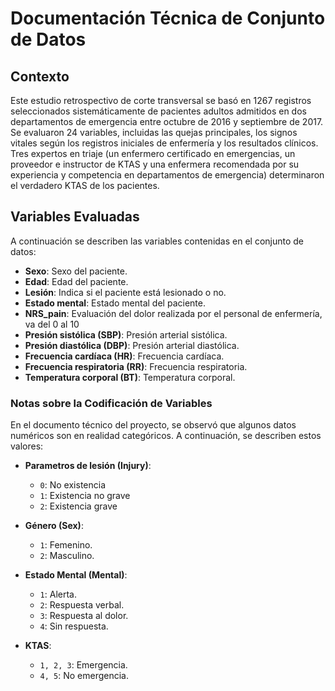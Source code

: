 # Documentación Técnica de Conjunto de Datos

## Contexto

Este estudio retrospectivo de corte transversal se basó en 1267 registros seleccionados sistemáticamente de pacientes adultos admitidos en dos departamentos de emergencia entre octubre de 2016 y septiembre de 2017. Se evaluaron 24 variables, incluidas las quejas principales, los signos vitales según los registros iniciales de enfermería y los resultados clínicos. Tres expertos en triaje (un enfermero certificado en emergencias, un proveedor e instructor de KTAS y una enfermera recomendada por su experiencia y competencia en departamentos de emergencia) determinaron el verdadero KTAS de los pacientes.

## Variables Evaluadas

A continuación se describen las variables contenidas en el conjunto de datos:

- **Sexo**: Sexo del paciente.
- **Edad**: Edad del paciente.
- **Lesión**: Indica si el paciente está lesionado o no.
- **Estado mental**: Estado mental del paciente.
- **NRS_pain**: Evaluación del dolor realizada por el personal de enfermería, va del 0 al 10
- **Presión sistólica (SBP)**: Presión arterial sistólica.
- **Presión diastólica (DBP)**: Presión arterial diastólica.
- **Frecuencia cardíaca (HR)**: Frecuencia cardíaca.
- **Frecuencia respiratoria (RR)**: Frecuencia respiratoria.
- **Temperatura corporal (BT)**: Temperatura corporal.

### Notas sobre la Codificación de Variables

En el documento técnico del proyecto, se observó que algunos datos numéricos son en realidad categóricos. A continuación, se describen estos valores:

- **Parametros de lesión (Injury)**:

  - `0`: No existencia
  - `1`: Existencia no grave
  - `2`: Existencia grave

- **Género (Sex)**:

  - `1`: Femenino.
  - `2`: Masculino.

- **Estado Mental (Mental)**:

  - `1`: Alerta.
  - `2`: Respuesta verbal.
  - `3`: Respuesta al dolor.
  - `4`: Sin respuesta.

- **KTAS**:
  - `1, 2, 3`: Emergencia.
  - `4, 5`: No emergencia.
